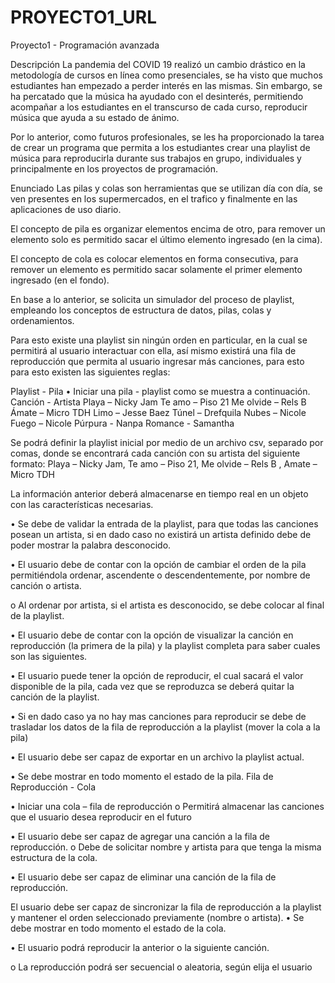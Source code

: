 # PROYECTO1_URL
Proyecto1 - Programación avanzada

Descripción
La pandemia del COVID 19 realizó un cambio drástico en la metodología 
de cursos en línea como presenciales, se ha visto que muchos estudiantes 
han empezado a perder interés en las mismas. Sin embargo, se ha 
percatado que la música ha ayudado con el desinterés, permitiendo 
acompañar a los estudiantes en el transcurso de cada curso, reproducir 
música que ayuda a su estado de ánimo. 

Por lo anterior, como futuros profesionales, se les ha proporcionado la tarea 
de crear un programa que permita a los estudiantes crear una playlist de 
música para reproducirla durante sus trabajos en grupo, individuales y 
principalmente en los proyectos de programación. 

Enunciado
Las pilas y colas son herramientas que se utilizan día con día, se ven presentes 
en los supermercados, en el trafico y finalmente en las aplicaciones de uso 
diario. 

El concepto de pila es organizar elementos encima de otro, para remover 
un elemento solo es permitido sacar el último elemento ingresado (en la 
cima). 

El concepto de cola es colocar elementos en forma consecutiva, para 
remover un elemento es permitido sacar solamente el primer elemento 
ingresado (en el fondo). 

En base a lo anterior, se solicita un simulador del proceso de playlist, 
empleando los conceptos de estructura de datos, pilas, colas y 
ordenamientos.

Para esto existe una playlist sin ningún orden en particular, en la cual se
permitirá al usuario interactuar con ella, así mismo existirá una fila de 
reproducción que permita al usuario ingresar más canciones, para esto para
esto existen las siguientes reglas: 

Playlist - Pila
• Iniciar una pila - playlist como se muestra a continuación.
Canción - Artista
Playa – Nicky Jam
Te amo – Piso 21
Me olvide – Rels B
Ámate – Micro TDH
Limo – Jesse Baez
Túnel – Drefquila
Nubes – Nicole
Fuego – Nicole
Púrpura - Nanpa
Romance - Samantha

Se podrá definir la playlist inicial por medio de un archivo csv, 
separado por comas, donde se encontrará cada canción con su 
artista del siguiente formato:
Playa – Nicky Jam, Te amo – Piso 21, Me olvide – Rels B , 
Amate – Micro TDH


La información anterior deberá almacenarse en tiempo real en un 
objeto con las características necesarias.

• Se debe de validar la entrada de la playlist, para que todas las 
canciones posean un artista, si en dado caso no existirá un artista 
definido debe de poder mostrar la palabra desconocido.

• El usuario debe de contar con la opción de cambiar el orden de la 
pila permitiéndola ordenar, ascendente o descendentemente, por 
nombre de canción o artista.

o Al ordenar por artista, si el artista es desconocido, se debe 
colocar al final de la playlist.

• El usuario debe de contar con la opción de visualizar la canción en 
reproducción (la primera de la pila) y la playlist completa para saber 
cuales son las siguientes.

• El usuario puede tener la opción de reproducir, el cual sacará el valor 
disponible de la pila, cada vez que se reproduzca se deberá quitar la 
canción de la playlist.

• Si en dado caso ya no hay mas canciones para reproducir se debe 
de trasladar los datos de la fila de reproducción a la playlist (mover la 
cola a la pila)

• El usuario debe ser capaz de exportar en un archivo la playlist actual.

• Se debe mostrar en todo momento el estado de la pila.
Fila de Reproducción - Cola

• Iniciar una cola – fila de reproducción
o Permitirá almacenar las canciones que el usuario desea 
reproducir en el futuro

• El usuario debe ser capaz de agregar una canción a la fila de 
reproducción.
o Debe de solicitar nombre y artista para que tenga la misma 
estructura de la cola.

• El usuario debe ser capaz de eliminar una canción de la fila de 
reproducción.

El usuario debe ser capaz de sincronizar la fila de reproducción a la 
playlist y mantener el orden seleccionado previamente (nombre o 
artista).
• Se debe mostrar en todo momento el estado de la cola.

• El usuario podrá reproducir la anterior o la siguiente canción. 

o La reproducción podrá ser secuencial o aleatoria, según elija el 
usuario

